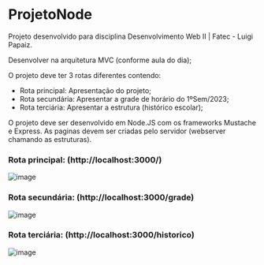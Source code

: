 # ProjetoNode
Projeto desenvolvido para disciplina Desenvolvimento Web II | Fatec - Luigi Papaiz.

Desenvolver na arquitetura MVC (conforme aula do dia);

O projeto deve ter 3 rotas diferentes contendo:

- Rota principal: Apresentação do projeto;
- Rota secundária: Apresentar a grade de horário do 1ºSem/2023;
- Rota terciária: Apresentar a estrutura (histórico escolar);

O projeto deve ser desenvolvido em Node.JS com os frameworks Mustache e Express.
As paginas devem ser criadas pelo servidor (webserver chamando as estruturas).


### Rota principal: (http://localhost:3000/)
![image](https://user-images.githubusercontent.com/122793746/215220228-ec3706df-3daa-4f58-9da9-112e3d09cf21.png)

### Rota secundária: (http://localhost:3000/grade)
![image](https://user-images.githubusercontent.com/122793746/215220173-a253f4cb-9417-4227-86c3-4785cd166a66.png)

### Rota terciária: (http://localhost:3000/historico)
![image](https://user-images.githubusercontent.com/122793746/215220061-ce584495-d643-49fe-adb7-d9f0d776669a.png)


